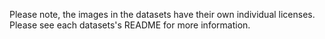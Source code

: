 Please note, the images in the datasets have their own individual licenses. Please see each datasets's README for more information. 